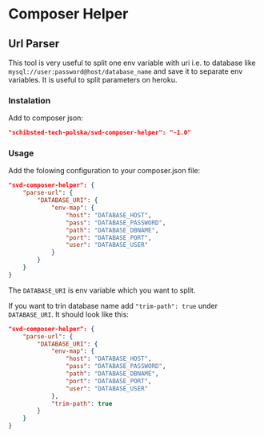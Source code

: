 # Composer Helper
## Url Parser
This tool is very useful to split one env variable with uri i.e. to database like `mysql://user:password@host/database_name` and save it to separate env variables. It is useful to split parameters on heroku. 

### Instalation
Add to composer json:
```json
"schibsted-tech-polska/svd-composer-helper": "~1.0"
```

### Usage
Add the folowing configuration to your composer.json file:
```json
"svd-composer-helper": {
    "parse-url": {
        "DATABASE_URI": {
            "env-map": {
                "host": "DATABASE_HOST",
                "pass": "DATABASE_PASSWORD",
                "path": "DATABASE_DBNAME",
                "port": "DATABASE_PORT",
                "user": "DATABASE_USER"
            }
        }
    }
}
```
The `DATABASE_URI` is env variable which you want to split.


If you want to trin database name add `"trim-path": true` under `DATABASE_URI`. It should look like this:
```json
"svd-composer-helper": {
    "parse-url": {
        "DATABASE_URI": {
            "env-map": {
                "host": "DATABASE_HOST",
                "pass": "DATABASE_PASSWORD",
                "path": "DATABASE_DBNAME",
                "port": "DATABASE_PORT",
                "user": "DATABASE_USER"
            },
            "trim-path": true
        }
    }
}
```
